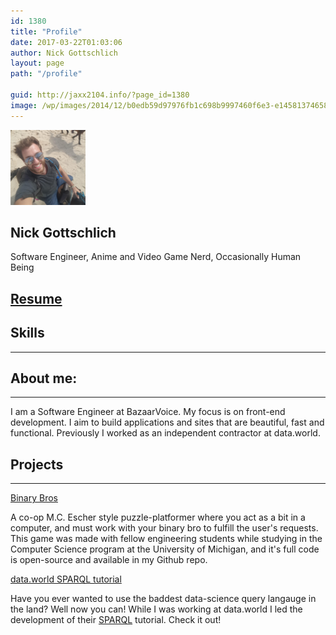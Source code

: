 ```yaml
---
id: 1380
title: "Profile"
date: 2017-03-22T01:03:06
author: Nick Gottschlich
layout: page
path: "/profile"

guid: http://jaxx2104.info/?page_id=1380
image: /wp/images/2014/12/b0edb59d97976fb1c698b9997460f6e3-e1458137465824.jpg
---
```



<section class="text-center">
  <div class="container">
    <img src="mephoto.jpg" alt="Nick Gottschlich" class="rounded-circle mx-auto d-block" width="120px">
    <h1>Nick Gottschlich</h1>
    <p class="lead text-muted">Software Engineer, Anime and Video Game Nerd, Occasionally Human Being</p>
    <div class="service-box">
        <a href="https://github.com/Nick-Gottschlich"><i class="fa fa-github wow bounceIn" data-wow-duration="2.0s"></i></a>
        <a href="https://twitter.com/NickGottschlich"><i class="fa fa fa-twitter wow bounceIn" data-wow-duration="2.0s"></i></a>
        <a href="https://www.linkedin.com/in/nicholas-gottschlich/"><i class="fa fa fa-linkedin wow bounceIn" data-wow-duration="2.0s"></i></a>
    </div>
    <div class="col-md">
        <h2 class="projectLink">
          <a href="http://nickgottschlich.com/CVforSite.pdf" target="_blank">Resume</a>
        </h2>
    </div>
  </div>
</section>

<section id="features" class="bg-danger text-center">
  <div class="container">
    <div class="row">
      <div class="col-lg-12 ">
        <h2 class="section-heading">Skills </h2>
        <hr class="primary" />
      </div>
    </div>
  </div>
  <div class="container">
    <div class="row">
      <div class="col-lg-4">
        <div class="service-box" data-toggle="tooltip" data-placement="top" title="React">
          <i class="fa-4x devicons devicons-react wow bounceIn" data-wow-duration="2.0s"></i>
        </div>
      </div>
      <div class="col-lg-4">
        <div class="service-box" data-toggle="tooltip" data-placement="top" title="JavaScript">
          <i class="fa-4x devicons devicons-javascript_badge wow bounceIn" data-wow-duration="2.0s"></i>
        </div>
      </div>
      <div class="col-lg-4">
        <div class="service-box" data-toggle="tooltip" data-placement="top" title="HTML">
          <i class="fa-4x devicons devicons-html5 wow bounceIn" data-wow-duration="2.0s"></i>
        </div>
      </div>
    </div>
    <div class="row">
      <div class="col-lg-4">
        <div class="service-box" data-toggle="tooltip" data-placement="top" title="CSS3">
          <i class="fa-4x devicons devicons-css3 wow bounceIn" data-wow-duration="2.0s"></i>
        </div>
      </div>
      <div class="col-lg-4">
        <div class="service-box" data-toggle="tooltip" data-placement="top" title="Git">
          <i class="fa-4x devicons devicons-git wow bounceIn" data-wow-duration="2.0s"></i>
        </div>
      </div>
      <div class="col-lg-4">
        <div class="service-box" data-toggle="tooltip" data-placement="top" title="Python">
          <i class="fa-4x devicons devicons-python wow bounceIn" data-wow-duration="2.0s"></i>
        </div>
      </div>
    </div>
  </div>
</section>

<section id="features" class="text-center">
  <div class="container">
    <div class="row">
      <div class="col-lg-12">
        <h2 class="section-heading">About me: </h2>
        <hr class="primary" />
      </div>
    </div>
  </div>
  <div class="container">
    <div class="service-box">
    <p>I am a Software Engineer at BazaarVoice. My focus is on front-end development. I aim to build applications and sites that are beautiful, fast and functional.
    Previously I worked as an independent contractor at data.world. </p>
    </div>
  </div>
</section>

<section class="bg-danger text-center" id="concept">
  <div class="container">
    <div class="row">
      <div class="col-lg-12">
        <h2 class="section-heading">Projects </h2>
        <hr class="light" />
      </div>
    </div>
  </div>
  <div class="container">
    <div class="row">
      <div class="col-md-6 wow slideInLeft" data-wow-duration="1.0s">
        <p>
          <a class="projectLink" href="http://nickgottschlich.com/WebBuild/WebBuild.html" target="_blank">Binary Bros</a>
        </p>
        <p>
          A co-op M.C. Escher style puzzle-platformer where you act as a bit in a computer, and must work with your binary bro to fulfill the user's requests. This game was made with fellow engineering students while studying in the Computer Science program at the University of Michigan, and it's full code is open-source and available in my Github repo.
        </p>
      </div>
      <div class="col-md-6 wow slideInRight" data-wow-duration="1.0s">
        <p>
          <a class="projectLink" href="https://docs.data.world/tutorials/sparql/index.html" target="_blank">data.world SPARQL tutorial</a>
        </p>
        <p>
          Have you ever wanted to use the baddest data-science query langauge in the land? Well now you can! While I was working at data.world I led the development of their <a href="https://en.wikipedia.org/wiki/SPARQL" target="_blank">SPARQL</a> tutorial. Check it out!
        </p>
      </div>
    </div>
  </div>
</section>
